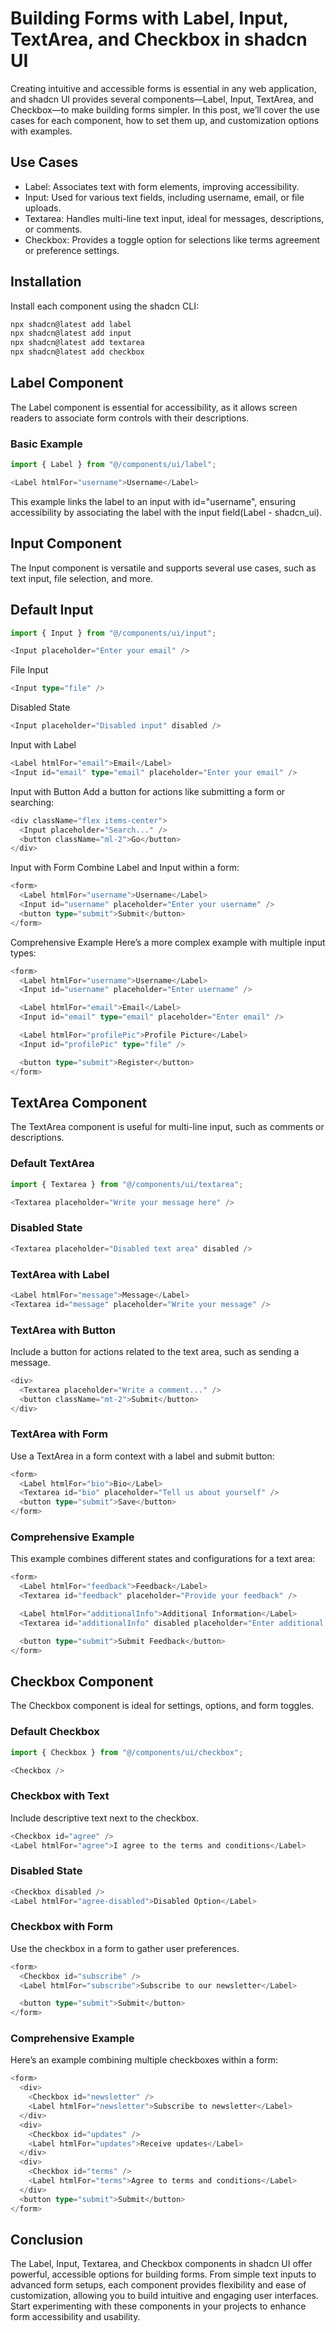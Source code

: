 # Building Forms with Label, Input, TextArea, and Checkbox in shadcn UI

Creating intuitive and accessible forms is essential in any web application, and shadcn UI provides several components—Label, Input, TextArea, and Checkbox—to make building forms simpler. In this post, we’ll cover the use cases for each component, how to set them up, and customization options with examples.

## Use Cases

- Label: Associates text with form elements, improving accessibility.
- Input: Used for various text fields, including username, email, or file uploads.
- Textarea: Handles multi-line text input, ideal for messages, descriptions, or comments.
- Checkbox: Provides a toggle option for selections like terms agreement or preference settings.

## Installation
Install each component using the shadcn CLI:

```bash
npx shadcn@latest add label
npx shadcn@latest add input
npx shadcn@latest add textarea
npx shadcn@latest add checkbox
```

## Label Component

The Label component is essential for accessibility, as it allows screen readers to associate form controls with their descriptions.

### Basic Example

```typescript
import { Label } from "@/components/ui/label";

<Label htmlFor="username">Username</Label>
```

This example links the label to an input with id="username", ensuring accessibility by associating the label with the input field​(Label - shadcn_ui).

## Input Component

The Input component is versatile and supports several use cases, such as text input, file selection, and more.

## Default Input

```typescript
import { Input } from "@/components/ui/input";

<Input placeholder="Enter your email" />
```

File Input

```typescript
<Input type="file" />
```

Disabled State

```typescript
<Input placeholder="Disabled input" disabled />
```


Input with Label

```typescript
<Label htmlFor="email">Email</Label>
<Input id="email" type="email" placeholder="Enter your email" />
```


Input with Button
Add a button for actions like submitting a form or searching:

```typescript
<div className="flex items-center">
  <Input placeholder="Search..." />
  <button className="ml-2">Go</button>
</div>
```


Input with Form
Combine Label and Input within a form:

```typescript
<form>
  <Label htmlFor="username">Username</Label>
  <Input id="username" placeholder="Enter your username" />
  <button type="submit">Submit</button>
</form>
```


Comprehensive Example
Here’s a more complex example with multiple input types:

```typescript
<form>
  <Label htmlFor="username">Username</Label>
  <Input id="username" placeholder="Enter username" />

  <Label htmlFor="email">Email</Label>
  <Input id="email" type="email" placeholder="Enter email" />

  <Label htmlFor="profilePic">Profile Picture</Label>
  <Input id="profilePic" type="file" />

  <button type="submit">Register</button>
</form>
```

## TextArea Component

The TextArea component is useful for multi-line input, such as comments or descriptions.

### Default TextArea

```typescript
import { Textarea } from "@/components/ui/textarea";

<Textarea placeholder="Write your message here" />
```

### Disabled State

```typescript
<Textarea placeholder="Disabled text area" disabled />
```

### TextArea with Label

```typescript
<Label htmlFor="message">Message</Label>
<Textarea id="message" placeholder="Write your message" />
```

### TextArea with Button

Include a button for actions related to the text area, such as sending a message.

```typescript
<div>
  <Textarea placeholder="Write a comment..." />
  <button className="mt-2">Submit</button>
</div>
```

### TextArea with Form

Use a TextArea in a form context with a label and submit button:

```typescript
<form>
  <Label htmlFor="bio">Bio</Label>
  <Textarea id="bio" placeholder="Tell us about yourself" />
  <button type="submit">Save</button>
</form>
```

### Comprehensive Example

This example combines different states and configurations for a text area:

```typescript
<form>
  <Label htmlFor="feedback">Feedback</Label>
  <Textarea id="feedback" placeholder="Provide your feedback" />

  <Label htmlFor="additionalInfo">Additional Information</Label>
  <Textarea id="additionalInfo" disabled placeholder="Enter additional info here" />

  <button type="submit">Submit Feedback</button>
</form>
```

## Checkbox Component

The Checkbox component is ideal for settings, options, and form toggles.

### Default Checkbox

```typescript
import { Checkbox } from "@/components/ui/checkbox";

<Checkbox />
```

### Checkbox with Text

Include descriptive text next to the checkbox.

```typescript
<Checkbox id="agree" />
<Label htmlFor="agree">I agree to the terms and conditions</Label>
```

### Disabled State

```typescript
<Checkbox disabled />
<Label htmlFor="agree-disabled">Disabled Option</Label>
```

### Checkbox with Form

Use the checkbox in a form to gather user preferences.

```typescript
<form>
  <Checkbox id="subscribe" />
  <Label htmlFor="subscribe">Subscribe to our newsletter</Label>

  <button type="submit">Submit</button>
</form>
```

### Comprehensive Example

Here’s an example combining multiple checkboxes within a form:

```typescript
<form>
  <div>
    <Checkbox id="newsletter" />
    <Label htmlFor="newsletter">Subscribe to newsletter</Label>
  </div>
  <div>
    <Checkbox id="updates" />
    <Label htmlFor="updates">Receive updates</Label>
  </div>
  <div>
    <Checkbox id="terms" />
    <Label htmlFor="terms">Agree to terms and conditions</Label>
  </div>
  <button type="submit">Submit</button>
</form>
```

## Conclusion

The Label, Input, Textarea, and Checkbox components in shadcn UI offer powerful, accessible options for building forms. From simple text inputs to advanced form setups, each component provides flexibility and ease of customization, allowing you to build intuitive and engaging user interfaces. Start experimenting with these components in your projects to enhance form accessibility and usability.














